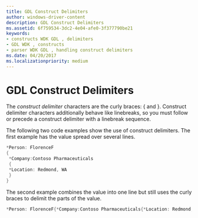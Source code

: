```yaml
---
title: GDL Construct Delimiters
author: windows-driver-content
description: GDL Construct Delimiters
ms.assetid: 6f759534-3dc2-4e04-afe0-3f377790be21
keywords:
- constructs WDK GDL , delimiters
- GDL WDK , constructs
- parser WDK GDL , handling construct delimiters
ms.date: 04/20/2017
ms.localizationpriority: medium
---
```


# GDL Construct Delimiters


The *construct delimiter* characters are the curly braces: { and }. Construct delimiter characters additionally behave like linebreaks, so you must follow or precede a construct delimiter with a linebreak sequence.

The following two code examples show the use of construct delimiters. The first example has the value spread over several lines.

```cpp
*Person: FlorenceF
{
 *Company:Contoso Pharmaceuticals
 {
 *Location: Redmond, WA
 }
}
```

The second example combines the value into one line but still uses the curly braces to delimit the parts of the value.

```cpp
*Person: FlorenceF{*Company:Contoso Pharmaceuticals{*Location: Redmond, WA}}
```

 

 




